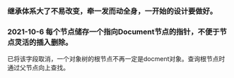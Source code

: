 ### 继承体系大了不易改变，牵一发而动全身，一开始的设计要做好。

### 2021-10-6 每个节点储存一个指向Document节点的指针，不便于节点灵活的插入删除。
已将该字段取消，一个对象树的根节点不再一定是docment对象。查询根节点时通过父节点向上查找。
